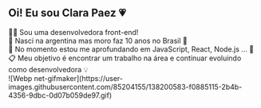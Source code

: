## Oi! Eu sou Clara Paez 💗

<div> 
  🙇‍♀️ Sou uma desenvolvedora front-end!<br>
  🦋 Nasci na argentina mas moro faz 10 anos no Brasil 💟<br>
  🌱 No momento estou me aprofundando em JavaScript, React, Node.js ... 📖<br>
  📋 Meu objetivo é encontrar um trabalho na área e continuar evoluindo como desenvolvedora 💡<br>
</div>


 <div style='align-self: center'>![Webp net-gifmaker](https://user-images.githubusercontent.com/85204155/138200583-f0885115-2b4b-4356-9dbc-0d07b059de97.gif)</div>

